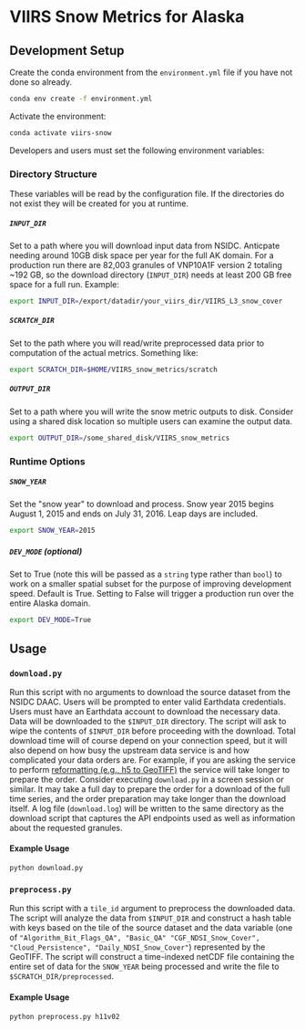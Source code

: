 # VIIRS Snow Metrics for Alaska

## Development Setup
Create the conda environment from the `environment.yml` file if you have not done so already.
```sh
conda env create -f environment.yml
```
Activate the environment:
```sh
conda activate viirs-snow
```

Developers and users must set the following environment variables:
### Directory Structure
These variables will be read by the configuration file. If the directories do not exist they will be created for you at runtime.
##### `INPUT_DIR`
Set to a path where you will download input data from NSIDC. Anticpate needing around 10GB disk space per year for the full AK domain. For a production run there are 82,003 granules of VNP10A1F version 2 totaling ~192 GB, so the download directory (`INPUT_DIR`) needs at least 200 GB free space for a full run. Example:
```sh
export INPUT_DIR=/export/datadir/your_viirs_dir/VIIRS_L3_snow_cover
```
##### `SCRATCH_DIR`
Set to the path where you will read/write preprocessed data prior to computation of the actual metrics. Something like:
```sh
export SCRATCH_DIR=$HOME/VIIRS_snow_metrics/scratch
```
##### `OUTPUT_DIR`
Set to a path where you will write the snow metric outputs to disk. Consider using a shared disk location so multiple users can examine the output data.
```sh
export OUTPUT_DIR=/some_shared_disk/VIIRS_snow_metrics
``` 
### Runtime Options
##### `SNOW_YEAR`
Set the "snow year" to download and process. Snow year 2015 begins August 1, 2015 and ends on July 31, 2016. Leap days are included.
```sh
export SNOW_YEAR=2015
``` 
##### `DEV_MODE` (optional)
Set to True (note this will be passed as a `string` type rather than `bool`) to work on a smaller spatial subset for the purpose of improving development speed. Default is True. Setting to False will trigger a production run over the entire Alaska domain.
```sh
export DEV_MODE=True
```

## Usage
### `download.py`
Run this script with no arguments to download the source dataset from the NSIDC DAAC. Users will be prompted to enter valid Earthdata credentials. Users must have an Earthdata account to download the necessary data. Data will be downloaded to the `$INPUT_DIR` directory. The script will ask to wipe the contents of `$INPUT_DIR` before proceeding with the download. Total download time will of course depend on your connection speed, but it will also depend on how busy the upstream data service is and how complicated your data orders are. For example, if you are asking the service to perform [reformatting (e.g., h5 to GeoTIFF)](https://nsidc.org/data/user-resources/help-center/table-key-value-pair-kvp-operands-subsetting-reformatting-and-reprojection-services) the service will take longer to prepare the order. Consider executing `download.py` in a screen session or similar. It may take a full day to prepare the order for a download of the full time series, and the order preparation may take longer than the download itself. A log file (`download.log`) will be written to the same directory as the download script that captures the API endpoints used as well as information about the requested granules.
#### Example Usage
`python download.py`

### `preprocess.py`
Run this script with a `tile_id` argument to preprocess the downloaded data. The script will analyze the data from `$INPUT_DIR` and construct a hash table with keys based on the tile of the source dataset and the data variable (one of `"Algorithm_Bit_Flags_QA", "Basic_QA" "CGF_NDSI_Snow_Cover", "Cloud_Persistence", "Daily_NDSI_Snow_Cover"`) represented by the GeoTIFF. The script will construct a time-indexed netCDF file containing the entire set of data for the `SNOW_YEAR` being processed and write the file to `$SCRATCH_DIR/preprocessed`.
#### Example Usage
`python preprocess.py h11v02`


